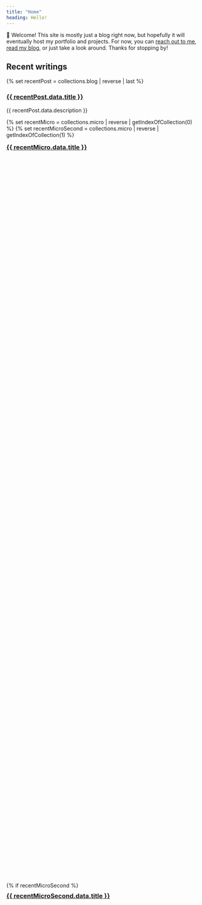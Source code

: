 ```yaml
---
title: "Home"
heading: Hello!
---
```


👋 Welcome! This site is mostly just a blog right now, but hopefully it will eventually host my portfolio and projects. For now, you can [reach out to me](/contact), [read my blog](/posts/), or just take a look around. Thanks for stopping by!


## Recent writings

<div class="flex flex-row my-10 justify-between gap-5">
{% set recentPost = collections.blog | reverse | last %}
<div class="container flex-1">
    <h3><a href="{{ recentPost.url }}">{{ recentPost.data.title }}</a></h3>
    <p>{{ recentPost.data.description }}</p>
</div>

{% set recentMicro = collections.micro | reverse | getIndexOfCollection(0) %}
{% set recentMicroSecond = collections.micro | reverse | getIndexOfCollection(1) %}
<div class="flex flex-col gap-5">
<div class="container flex-1" style="height: 50%;">
    <h3 style="margin-top: 0.6em;"><a href="{{ recentMicro.url }}">{{ recentMicro.data.title }}</a></h3>
</div>
{% if recentMicroSecond %}
<div class="container flex-1" style="height: 50%;">
    <h3 style="margin-top: 0.6em;"><a href="{{ recentMicroSecond.url }}">{{ recentMicroSecond.data.title }}</a></h3>
</div>
{% else %}
<div class="flex-1" style="height: 50%;">
</div>
{% endif %}
</div>
</div>